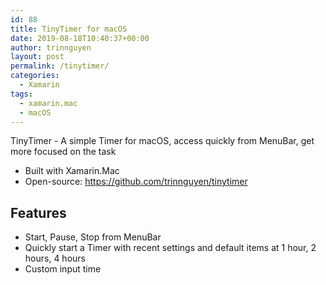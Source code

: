 ```yaml
---
id: 88
title: TinyTimer for macOS
date: 2019-08-18T10:40:37+00:00
author: trinnguyen
layout: post
permalink: /tinytimer/
categories:
  - Xamarin
tags:
  - xamarin.mac
  - macOS
---
```


TinyTimer - A simple Timer for macOS, access quickly from MenuBar, get more focused on the task
- Built with Xamarin.Mac
- Open-source: <a href="https://github.com/trinnguyen/tinytimer">https://github.com/trinnguyen/tinytimer</a>

## Features
- Start, Pause, Stop from MenuBar
- Quickly start a Timer with recent settings and default items at 1 hour, 2 hours, 4 hours
- Custom input time 